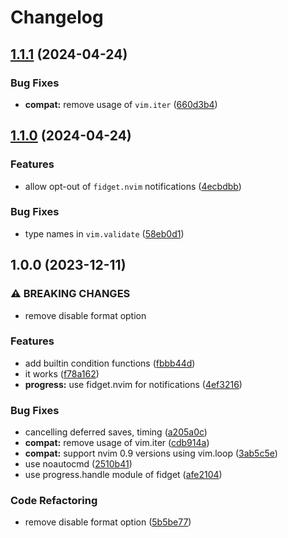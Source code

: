 # Changelog

## [1.1.1](https://github.com/willothy/savior.nvim/compare/v1.1.0...v1.1.1) (2024-04-24)


### Bug Fixes

* **compat:** remove usage of `vim.iter` ([660d3b4](https://github.com/willothy/savior.nvim/commit/660d3b425108369fb17ad5674e1106e212da0157))

## [1.1.0](https://github.com/willothy/savior.nvim/compare/v1.0.0...v1.1.0) (2024-04-24)


### Features

* allow opt-out of `fidget.nvim` notifications ([4ecbdbb](https://github.com/willothy/savior.nvim/commit/4ecbdbb28f3c74a5fd16a7a21c7393d6c544002c))


### Bug Fixes

* type names in `vim.validate` ([58eb0d1](https://github.com/willothy/savior.nvim/commit/58eb0d172ae397050dafc984d6454838e6ef4f19))

## 1.0.0 (2023-12-11)


### ⚠ BREAKING CHANGES

* remove disable format option

### Features

* add builtin condition functions ([fbbb44d](https://github.com/willothy/savior.nvim/commit/fbbb44d16fba6375e28365337c494b65a0d8c712))
* it works ([f78a162](https://github.com/willothy/savior.nvim/commit/f78a162e230722000ed37e9232f236035d3295fd))
* **progress:** use fidget.nvim for notifications ([4ef3216](https://github.com/willothy/savior.nvim/commit/4ef3216add131d46399e08dbaf2ecc44aa73b897))


### Bug Fixes

* cancelling deferred saves, timing ([a205a0c](https://github.com/willothy/savior.nvim/commit/a205a0cb82392da7d2121ae95228c1151445bd2c))
* **compat:** remove usage of vim.iter ([cdb914a](https://github.com/willothy/savior.nvim/commit/cdb914ad1f1dee0c4805ee9b64a41da9470970ee))
* **compat:** support nvim 0.9 versions using vim.loop ([3ab5c5e](https://github.com/willothy/savior.nvim/commit/3ab5c5ea2f901cf1342e2f0999c895442468de32))
* use noautocmd ([2510b41](https://github.com/willothy/savior.nvim/commit/2510b41722ec29ed65a3375f3053c55b41aed6ac))
* use progress.handle module of fidget ([afe2104](https://github.com/willothy/savior.nvim/commit/afe2104afd0636d9eec7fab9863e9de189e0da0b))


### Code Refactoring

* remove disable format option ([5b5be77](https://github.com/willothy/savior.nvim/commit/5b5be77c7ffcbbe2b08cda42efdf5eff9f669eb8))
